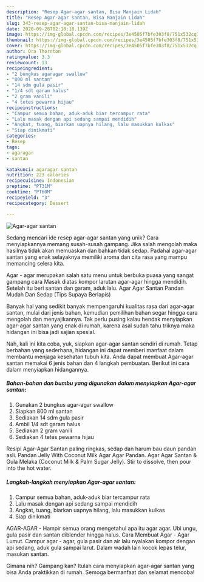 ```yaml
---
description: "Resep Agar-agar santan, Bisa Manjain Lidah"
title: "Resep Agar-agar santan, Bisa Manjain Lidah"
slug: 343-resep-agar-agar-santan-bisa-manjain-lidah
date: 2020-09-28T02:18:18.139Z
image: https://img-global.cpcdn.com/recipes/3e4505f7bfe303f8/751x532cq70/agar-agar-santan-foto-resep-utama.jpg
thumbnail: https://img-global.cpcdn.com/recipes/3e4505f7bfe303f8/751x532cq70/agar-agar-santan-foto-resep-utama.jpg
cover: https://img-global.cpcdn.com/recipes/3e4505f7bfe303f8/751x532cq70/agar-agar-santan-foto-resep-utama.jpg
author: Ora Thornton
ratingvalue: 3.3
reviewcount: 13
recipeingredient:
- "2 bungkus agaragar swallow"
- "800 ml santan"
- "14 sdm gula pasir"
- "1/4 sdt garam halus"
- "2 gram vanili"
- "4 tetes pewarna hijau"
recipeinstructions:
- "Campur semua bahan, aduk-aduk biar tercampur rata"
- "Lalu masak dengan api sedang sampai mendidih"
- "Angkat, tuang, biarkan uapnya hilang, lalu masukkan kulkas"
- "Siap dinikmati"
categories:
- Resep
tags:
- agaragar
- santan

katakunci: agaragar santan 
nutrition: 223 calories
recipecuisine: Indonesian
preptime: "PT31M"
cooktime: "PT60M"
recipeyield: "3"
recipecategory: Dessert

---
```



![Agar-agar santan](https://img-global.cpcdn.com/recipes/3e4505f7bfe303f8/751x532cq70/agar-agar-santan-foto-resep-utama.jpg)

Sedang mencari ide resep agar-agar santan yang unik? Cara menyiapkannya memang susah-susah gampang. Jika salah mengolah maka hasilnya tidak akan memuaskan dan bahkan tidak sedap. Padahal agar-agar santan yang enak selayaknya memiliki aroma dan cita rasa yang mampu memancing selera kita.

Agar - agar merupakan salah satu menu untuk berbuka puasa yang sangat gampang cara Masak diatas kompor larutan agar-agar hingga mendidih. Setelah itu beri santan dan garam, aduk lalu. Agar Agar Santan Pandan Mudah Dan Sedap (Tips Supaya Berlapis)

Banyak hal yang sedikit banyak mempengaruhi kualitas rasa dari agar-agar santan, mulai dari jenis bahan, kemudian pemilihan bahan segar hingga cara mengolah dan menyajikannya. Tak perlu pusing kalau hendak menyiapkan agar-agar santan yang enak di rumah, karena asal sudah tahu triknya maka hidangan ini bisa jadi sajian spesial.


Nah, kali ini kita coba, yuk, siapkan agar-agar santan sendiri di rumah. Tetap berbahan yang sederhana, hidangan ini dapat memberi manfaat dalam membantu menjaga kesehatan tubuh kita. Anda dapat membuat Agar-agar santan memakai 6 jenis bahan dan 4 langkah pembuatan. Berikut ini cara dalam menyiapkan hidangannya.

<!--inarticleads1-->

##### Bahan-bahan dan bumbu yang digunakan dalam menyiapkan Agar-agar santan:

1. Gunakan 2 bungkus agar-agar swallow
1. Siapkan 800 ml santan
1. Sediakan 14 sdm gula pasir
1. Ambil 1/4 sdt garam halus
1. Sediakan 2 gram vanili
1. Sediakan 4 tetes pewarna hijau


Resipi Agar-Agar Santan paling ringkas, sedap dan harum bau daun pandan asli. Pandan Jelly With Coconut Milk Agar Agar Pandan. Agar Agar Santan &amp; Gula Melaka (Coconut Milk &amp; Palm Sugar Jelly). Stir to dissolve, then pour into the hot water. 

<!--inarticleads2-->

##### Langkah-langkah menyiapkan Agar-agar santan:

1. Campur semua bahan, aduk-aduk biar tercampur rata
1. Lalu masak dengan api sedang sampai mendidih
1. Angkat, tuang, biarkan uapnya hilang, lalu masukkan kulkas
1. Siap dinikmati


AGAR-AGAR - Hampir semua orang mengetahui apa itu agar agar. Ubi ungu, gula pasir dan santan diblender hingga halus. Cara Membuat Agar - Agar Lumut. Campur agar - agar, gula pasir dan air lalu nyalakan kompor dengan api sedang, aduk gula sampai larut. Dalam wadah lain kocok lepas telur, masukan santan. 

Gimana nih? Gampang kan? Itulah cara menyiapkan agar-agar santan yang bisa Anda praktikkan di rumah. Semoga bermanfaat dan selamat mencoba!
